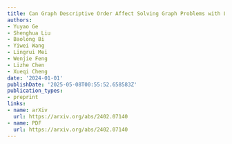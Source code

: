 ```yaml
---
title: Can Graph Descriptive Order Affect Solving Graph Problems with LLMs?
authors:
- Yuyao Ge
- Shenghua Liu
- Baolong Bi
- Yiwei Wang
- Lingrui Mei
- Wenjie Feng
- Lizhe Chen
- Xueqi Cheng
date: '2024-01-01'
publishDate: '2025-05-08T00:55:52.658583Z'
publication_types:
- preprint
links:
- name: arXiv
  url: https://arxiv.org/abs/2402.07140
- name: PDF
  url: https://arxiv.org/abs/2402.07140
---
```

